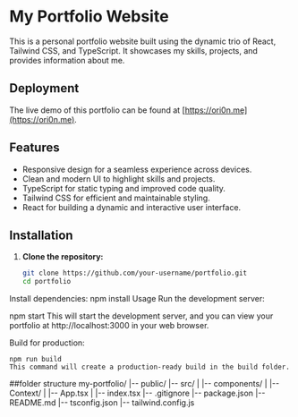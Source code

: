 # My Portfolio Website

This is a personal portfolio website built using the dynamic trio of React, Tailwind CSS, and TypeScript. It showcases my skills, projects, and provides information about me.

## Deployment

The live demo of this portfolio can be found at [https://ori0n.me](https://ori0n.me).

## Features

- Responsive design for a seamless experience across devices.
- Clean and modern UI to highlight skills and projects.
- TypeScript for static typing and improved code quality.
- Tailwind CSS for efficient and maintainable styling.
- React for building a dynamic and interactive user interface.

## Installation

1. **Clone the repository:**

   ```bash
   git clone https://github.com/your-username/portfolio.git
   cd portfolio
Install dependencies:
    npm install
Usage
Run the development server:

npm start
    This will start the development server, and you can view your portfolio at http://localhost:3000 in your web browser.

Build for production:


    npm run build
    This command will create a production-ready build in the build folder.

##folder structure 
my-portfolio/
|-- public/
|-- src/
|   |-- components/
|   |-- Context/
|   |-- App.tsx
|   |-- index.tsx
|-- .gitignore
|-- package.json
|-- README.md
|-- tsconfig.json
|-- tailwind.config.js
